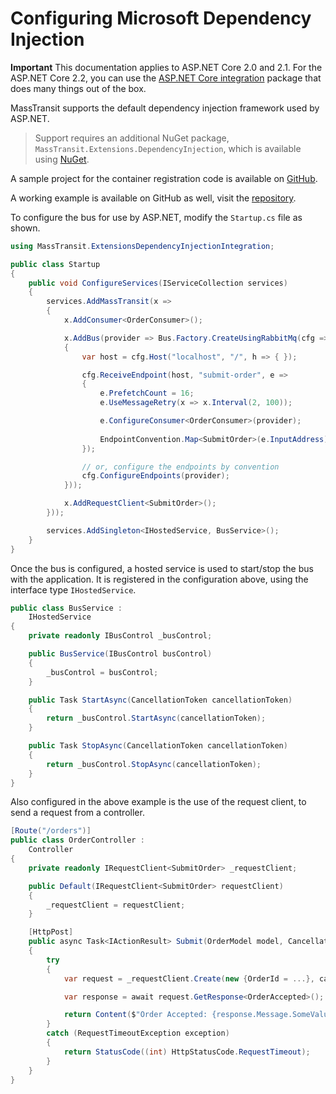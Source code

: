 # Configuring Microsoft Dependency Injection

**Important**
This documentation applies to ASP.NET Core 2.0 and 2.1. For the ASP.NET Core 2.2, you can use the 
[ASP.NET Core integration](../configuration.md#masstransit-and-aspnet-core) package that does many things out of the box.

MassTransit supports the default dependency injection framework used by ASP.NET.

> Support requires an additional NuGet package, `MassTransit.Extensions.DependencyInjection`, which is available using [NuGet](https://www.nuget.org/packages/MassTransit.Extensions.DependencyInjection/).

A sample project for the container registration code is available on [GitHub](https://github.com/MassTransit/Sample-Containers).

A working example is available on GitHub as well, visit the [repository](https://github.com/phatboyg/Sample-DotNetCore-DI/).

To configure the bus for use by ASP.NET, modify the `Startup.cs` file as shown.

```csharp
using MassTransit.ExtensionsDependencyInjectionIntegration;

public class Startup
{
    public void ConfigureServices(IServiceCollection services)
    {
        services.AddMassTransit(x =>
        {
            x.AddConsumer<OrderConsumer>();

            x.AddBus(provider => Bus.Factory.CreateUsingRabbitMq(cfg =>
            {
                var host = cfg.Host("localhost", "/", h => { });

                cfg.ReceiveEndpoint(host, "submit-order", e =>
                {
                    e.PrefetchCount = 16;
                    e.UseMessageRetry(x => x.Interval(2, 100));

                    e.ConfigureConsumer<OrderConsumer>(provider);
                    
                    EndpointConvention.Map<SubmitOrder>(e.InputAddress);
                });

                // or, configure the endpoints by convention
                cfg.ConfigureEndpoints(provider);
            }));

            x.AddRequestClient<SubmitOrder>();
        }));

        services.AddSingleton<IHostedService, BusService>();
    }
}
```

Once the bus is configured, a hosted service is used to start/stop the bus with the application. It is registered in the configuration above, using the interface type `IHostedService`.

```csharp
public class BusService :
    IHostedService
{
    private readonly IBusControl _busControl;

    public BusService(IBusControl busControl)
    {
        _busControl = busControl;
    }

    public Task StartAsync(CancellationToken cancellationToken)
    {
        return _busControl.StartAsync(cancellationToken);
    }

    public Task StopAsync(CancellationToken cancellationToken)
    {
        return _busControl.StopAsync(cancellationToken);
    }
}
```

Also configured in the above example is the use of the request client, to send a request from a controller.

```csharp
[Route("/orders")]
public class OrderController :
    Controller
{
    private readonly IRequestClient<SubmitOrder> _requestClient;

    public Default(IRequestClient<SubmitOrder> requestClient)
    {
        _requestClient = requestClient;
    }

    [HttpPost]
    public async Task<IActionResult> Submit(OrderModel model, CancellationToken cancellationToken)
    {
        try
        {
            var request = _requestClient.Create(new {OrderId = ...}, cancellationToken);

            var response = await request.GetResponse<OrderAccepted>();

            return Content($"Order Accepted: {response.Message.SomeValue}");
        }
        catch (RequestTimeoutException exception)
        {
            return StatusCode((int) HttpStatusCode.RequestTimeout);
        }
    }
}
```
